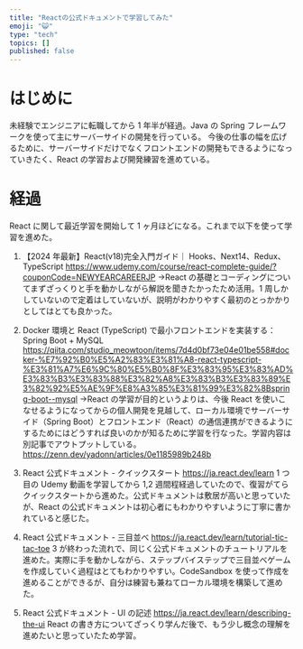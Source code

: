 ```yaml
---
title: "Reactの公式ドキュメントで学習してみた"
emoji: "😺"
type: "tech"
topics: []
published: false
---
```


# はじめに

未経験でエンジニアに転職してから 1 年半が経過。Java の Spring フレームワークを使って主にサーバーサイドの開発を行っている。
今後の仕事の幅を広げるために、サーバーサイドだけでなくフロントエンドの開発もできるようになっていきたく、React の学習および開発練習を進めている。

# 経過

React に関して最近学習を開始して 1 ヶ月ほどになる。これまで以下を使って学習を進めた。

1. 【2024 年最新】React(v18)完全入門ガイド｜ Hooks、Next14、Redux、TypeScript
   https://www.udemy.com/course/react-complete-guide/?couponCode=NEWYEARCAREERJP
   →React の基礎とコーディングについてまずざっくりと手を動かしながら解説を聞きたかったため活用。1 周しかしていないので定着はしていないが、説明がわかりやすく最初のとっかかりとしてはとても良かった。

2. Docker 環境と React (TypeScript) で最小フロントエンドを実装する：Spring Boot + MySQL
   https://qiita.com/studio_meowtoon/items/7d4d0bf73e04e01be558#docker-%E7%92%B0%E5%A2%83%E3%81%A8-react-typescript-%E3%81%A7%E6%9C%80%E5%B0%8F%E3%83%95%E3%83%AD%E3%83%B3%E3%83%88%E3%82%A8%E3%83%B3%E3%83%89%E3%82%92%E5%AE%9F%E8%A3%85%E3%81%99%E3%82%8Bspring-boot--mysql
   →React の学習が目的というよりは、今後 React を使いこなせるようになってからの個人開発を見越して、ローカル環境でサーバーサイド（Spring Boot）とフロントエンド（React）の通信連携ができるようにするためにはどうすれば良いのかが知るために学習を行なった。学習内容は別記事でアウトプットしている。
   https://zenn.dev/yadonn/articles/0e1185989b248b

3. React 公式ドキュメント - クイックスタート
   https://ja.react.dev/learn
   1 つ目の Udemy 動画を学習してから 1,2 週間程経過していたので、復習がてらクイックスタートから進めた。公式ドキュメントは敷居が高いと思っていたが、React の公式ドキュメントは初心者にもわかりやすいように丁寧に書かれていると感じた。

4. React 公式ドキュメント - 三目並べ
   https://ja.react.dev/learn/tutorial-tic-tac-toe
   3 が終わった流れで、同じく公式ドキュメントのチュートリアルを進めた。実際に手を動かしながら、ステップバイステップで三目並べゲームを作成していく過程はとてもわかりやすい。CodeSandbox を使って作成を進めることができるが、自分は練習も兼ねてローカル環境を構築して進めた。

5. React 公式ドキュメント - UI の記述
   https://ja.react.dev/learn/describing-the-ui
   React の書き方についてざっくり学んだ後で、もう少し概念の理解を進めたいと思っていたため学習。
